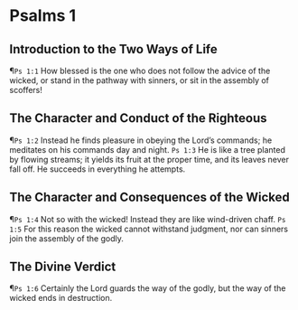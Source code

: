 # Psalms 1

## Introduction to the Two Ways of Life
¶`Ps 1:1` How blessed is the one who does not follow the advice of the wicked, or stand in the pathway with sinners, or sit in the assembly of scoffers!

## The Character and Conduct of the Righteous
¶`Ps 1:2` Instead he finds pleasure in obeying the Lord’s commands; he meditates on his commands day and night.
`Ps 1:3` He is like a tree planted by flowing streams; it yields its fruit at the proper time, and its leaves never fall off. He succeeds in everything he attempts.

## The Character and Consequences of the Wicked
¶`Ps 1:4` Not so with the wicked! Instead they are like wind-driven chaff.
`Ps 1:5` For this reason the wicked cannot withstand judgment, nor can sinners join the assembly of the godly.

## The Divine Verdict
¶`Ps 1:6` Certainly the Lord guards the way of the godly, but the way of the wicked ends in destruction.
